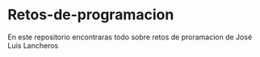 # Retos-de-programacion
En este repositorio encontraras todo sobre retos de proramacion de José Luis Lancheros
